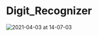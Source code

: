 # Digit_Recognizer
![2021-04-03 at 14-07-03](https://user-images.githubusercontent.com/71245238/113476872-d045a900-949b-11eb-9777-0a0358d80a38.png)
